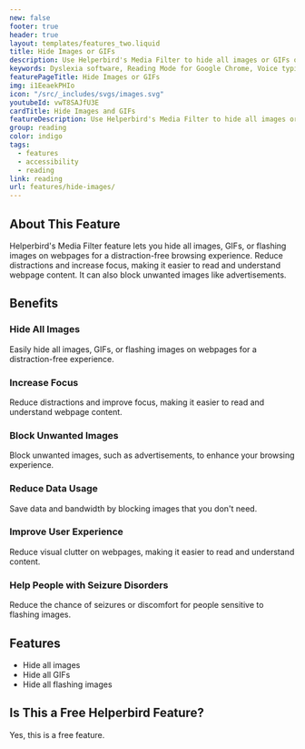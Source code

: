 ```yaml
---
new: false
footer: true
header: true
layout: templates/features_two.liquid
title: Hide Images or GIFs
description: Use Helperbird's Media Filter to hide all images or GIFs on any webpage. Reduce distractions and focus better on reading. Easily show them again when you're ready.
keywords: Dyslexia software, Reading Mode for Google Chrome, Voice typing for Chrome, Text to speech for Chrome, text reader, Immersive Reader, dyslexia fonts, accessibility software, dyslexia software, Helperbird for Edge, Helperbird for Firefox, Helperbird for Chrome, Opendyslexic for Chrome, OpenDyslexic
featurePageTitle: Hide Images or GIFs
img: i1EeaekPHIo
icon: "/src/_includes/svgs/images.svg"
youtubeId: vwT8SAJfU3E
cardTitle: Hide Images and GIFs
featureDescription: Use Helperbird's Media Filter to hide all images or GIFs on any webpage. Reduce distractions and focus better on reading. Easily show them again when you're ready.
group: reading
color: indigo
tags: 
  - features
  - accessibility
  - reading
link: reading
url: features/hide-images/
---
```


## About This Feature

Helperbird's Media Filter feature lets you hide all images, GIFs, or flashing images on webpages for a distraction-free browsing experience. Reduce distractions and increase focus, making it easier to read and understand webpage content. It can also block unwanted images like advertisements.

## Benefits

### Hide All Images
Easily hide all images, GIFs, or flashing images on webpages for a distraction-free experience.

### Increase Focus
Reduce distractions and improve focus, making it easier to read and understand webpage content.

### Block Unwanted Images
Block unwanted images, such as advertisements, to enhance your browsing experience.

### Reduce Data Usage
Save data and bandwidth by blocking images that you don't need.

### Improve User Experience
Reduce visual clutter on webpages, making it easier to read and understand content.

### Help People with Seizure Disorders
Reduce the chance of seizures or discomfort for people sensitive to flashing images.

## Features

- Hide all images
- Hide all GIFs
- Hide all flashing images

## Is This a Free Helperbird Feature?

Yes, this is a free feature.
